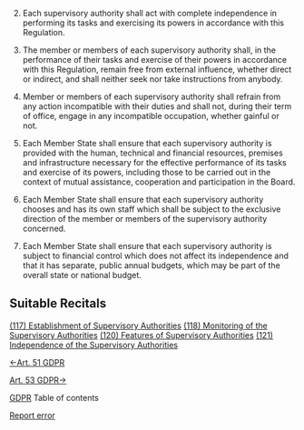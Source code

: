 


2. Each supervisory authority shall act with complete independence in performing its tasks and exercising its powers in accordance with this Regulation.

4. The member or members of each supervisory authority shall, in the performance of their tasks and exercise of their powers in accordance with this Regulation, remain free from external influence, whether direct or indirect, and shall neither seek nor take instructions from anybody.

6. Member or members of each supervisory authority shall refrain from any action incompatible with their duties and shall not, during their term of office, engage in any incompatible occupation, whether gainful or not.

8. Each Member State shall ensure that each supervisory authority is provided with the human, technical and financial resources, premises and infrastructure necessary for the effective performance of its tasks and exercise of its powers, including those to be carried out in the context of mutual assistance, cooperation and participation in the Board.

10. Each Member State shall ensure that each supervisory authority chooses and has its own staff which shall be subject to the exclusive direction of the member or members of the supervisory authority concerned.

12. Each Member State shall ensure that each supervisory authority is subject to financial control which does not affect its independence and that it has separate, public annual budgets, which may be part of the overall state or national budget.




## Suitable Recitals



[(117) Establishment of Supervisory Authorities](https://gdpr-info.eu/recitals/no-117/)
[(118) Monitoring of the Supervisory Authorities](https://gdpr-info.eu/recitals/no-118/)
[(120) Features of Supervisory Authorities](https://gdpr-info.eu/recitals/no-120/)
[(121) Independence of the Supervisory Authorities](https://gdpr-info.eu/recitals/no-121/)




[←Art. 51 GDPR](https://gdpr-info.eu/art-51-gdpr/ "Art. 51 GDPR - Supervisory authority")


[Art. 53 GDPR→](https://gdpr-info.eu/art-53-gdpr/ "Art. 53 GDPR - General conditions for the members of the supervisory authority")



[GDPR](https://gdpr-info.eu)
Table of contents


[Report error](https://gdpr-info.eu/gf/?TB_iframe=true&height=306 "Your message")

